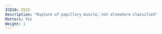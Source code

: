 ```yaml
---
ICD10: I512
Description: "Rupture of papillary muscle, not elsewhere classified"
Matters: Yes
Weight: 1
---
```

